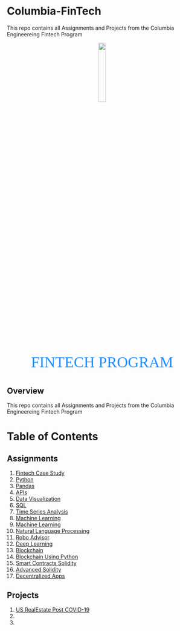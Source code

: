 # Columbia-FinTech

This repo contains all Assignments and Projects from the Columbia Engineereing Fintech Program

<p align="center"><img width=20% src="images/columbia_engineering.png"></p>

<p align="center" style="color:DodgerBlue; font-family:cambria; font-variant: normal; font-size:30pt">FINTECH PROGRAM
</p>

## **Overview**
This repo contains all Assignments and Projects from the Columbia Engineereing Fintech Program

# **Table of Contents**

## Assignments
1. [Fintech Case Study](https://github.com/ymali001/Apple_Card)
2. [Python](https://github.com/ymali001/Python) 
3. [Pandas](https://github.com/ymali001/A-Whale-Off-the-Port-folio)
4. [APIs](https://github.com/ymali001/API)
5. [Data Visualization](https://github.com/ymali001/PyViz)
6. [SQL]()
7. [Time Series Analysis](https://github.com/ymali001/Time_Series)
8. [Machine Learning](https://github.com/ymali001/Machine_Learning_Classification) 
9. [Machine Learning](https://github.com/ymali001/Machine_Learning_Classification) 
10. [Natural Language Processing](https://github.com/ymali001/Natural_Language_Processing)
11. [Robo Advisor](https://github.com/ymali001/AWS)
12. [Deep Learning](https://github.com/ymali001/DeepLearning) 
13. [Blockchain]()
14. [Blockchain Using Python]()
15. [Smart Contracts Solidity]()
16. [Advanced Solidity]()
17. [Decentralized Apps]()

## Projects
1. [US RealEstate Post COVID-19](https://github.com/valleriia/Project1-US-Real-Estate-Analysis)
2. []()
3. []()
